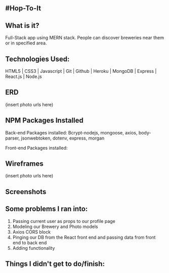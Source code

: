 #Hop-To-It
-------
## What is it?
Full-Stack app using MERN stack.  People can discover breweries near them or in specified area.

## Technologies Used:
HTML5 | CSS3 | Javascript | Git | Github | Heroku | MongoDB | Express | React.js | Node.js

## ERD
(insert photo urls here)

## NPM Packages Installed
Back-end Packages installed: Bcrypt-nodejs, mongoose, axios, body-parser, jsonwebtoken, dotenv, express, morgan

Front-end Packages installed:

## Wireframes
(insert photo urls here)


## Screenshots


## Some problems I ran into:
1. Passing current user as props to our profile page
2. Modeling our Brewery and Photo models
3. Axios CORS block
4. Pinging our DB from the React front end and passing data from front end to back end
5. Adding functionality


## Things I didn't get to do/finish:
